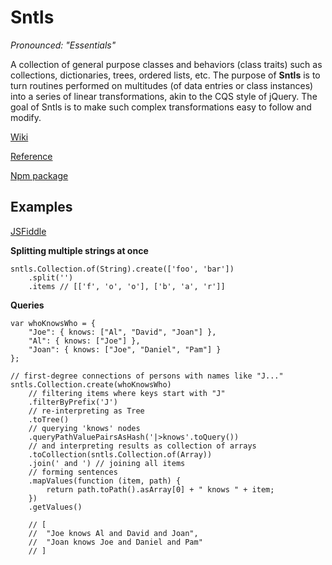 Sntls
=====

*Pronounced: "Essentials"*

A collection of general purpose classes and behaviors (class traits) such as collections, dictionaries, trees, ordered lists, etc. The purpose of **Sntls** is to turn routines performed on multitudes (of data entries or class instances) into a series of linear transformations, akin to the CQS style of jQuery. The goal of Sntls is to make such complex transformations easy to follow and modify.

[Wiki](https://github.com/danstocker/sntls/wiki)

[Reference](http://danstocker.github.io/sntls/)

[Npm package](https://www.npmjs.com/package/sntls)

Examples
--------

[JSFiddle](http://jsfiddle.net/danstocker/EmeEU/)

**Splitting multiple strings at once**

    sntls.Collection.of(String).create(['foo', 'bar'])
        .split('')
        .items // [['f', 'o', 'o'], ['b', 'a', 'r']]

**Queries**

    var whoKnowsWho = {
        "Joe": { knows: ["Al", "David", "Joan"] },
        "Al": { knows: ["Joe"] },
        "Joan": { knows: ["Joe", "Daniel", "Pam"] }
    };

    // first-degree connections of persons with names like "J..."
    sntls.Collection.create(whoKnowsWho)
        // filtering items where keys start with "J"
        .filterByPrefix('J')
        // re-interpreting as Tree
        .toTree()
        // querying 'knows' nodes
        .queryPathValuePairsAsHash('|>knows'.toQuery())
        // and interpreting results as collection of arrays
        .toCollection(sntls.Collection.of(Array))
        .join(' and ') // joining all items
        // forming sentences
        .mapValues(function (item, path) {
            return path.toPath().asArray[0] + " knows " + item;
        })
        .getValues()

        // [
        //  "Joe knows Al and David and Joan",
        //  "Joan knows Joe and Daniel and Pam"
        // ]

